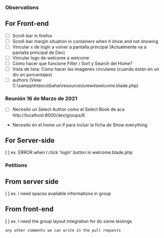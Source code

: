 ### Observations

## For Front-end

- [ ] Scroll-bar in firefox
- [ ] Scroll-bar margin situation in containers when it show and not showing
- [ ] Vincular x de login a volver a pantalla principal (Actualmente va a pantalla principal de Dev)
- [ ] Vincular logo de welcome a welcome
- [ ] Cómo hacer que funcione Filter / Sort y Search del Home?
- [ ] Vista de lista: Cómo hacer las imagenes circulares (cuando están en un div en porcentajes)
- [ ] authors (View: C:\xampp\htdocs\bahai\resources\views\welcome.blade.php)

### Reunión 16 de Marzo de 2021
- [ ] Necesito un Select Author como el Select Book de aca http://localhost:8000/dev/groups/6
- Necesito en el home un if para incluir la ficha de Show everything

## For Server-side

[ ] ex. ERROR when I click 'login' button in welcome.blade.php

### Petitions

## From server side

[ ] ex. I need spaces available informations in group 

## From front-end

[ ] ex. I need the group layout integration for do some testings

```
any other comments we can write in the pull requests
```